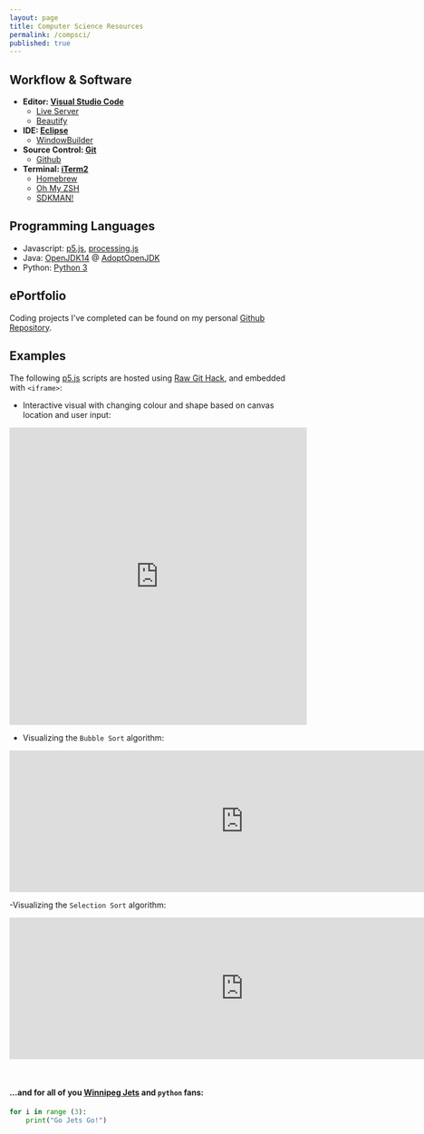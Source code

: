 ```yaml
---
layout: page
title: Computer Science Resources
permalink: /compsci/
published: true
---
```


## Workflow & Software
- **Editor: [Visual Studio Code](https://code.visualstudio.com/)**
    - [Live Server](https://marketplace.visualstudio.com/items?itemName=ritwickdey.LiveServer)
    - [Beautify](https://marketplace.visualstudio.com/items?itemName=HookyQR.beautify)
- **IDE: [Eclipse](https://www.eclipse.org/downloads/)**
    - [WindowBuilder](https://www.eclipse.org/windowbuilder/)
- **Source Control: [Git](https://git-scm.com/)**
    - [Github](https://github.com/)
- **Terminal: [iTerm2](https://www.iterm2.com/)**
    - [Homebrew](https://brew.sh/)
    - [Oh My ZSH](https://ohmyz.sh/)
    - [SDKMAN!](https://sdkman.io/)


## Programming Languages
- Javascript: [p5.js](https://p5js.org/), [processing.js](http://processingjs.org/)
- Java: [OpenJDK14](https://openjdk.java.net/) @ [AdoptOpenJDK](https://adoptopenjdk.net/)
- Python: [Python 3](https://www.python.org/downloads/)


## ePortfolio
Coding projects I've completed can be found on my personal [Github Repository](https://github.com/mvpoirier/).


## Examples
The following [p5.js](https://p5js.org/) scripts are hosted using [Raw Git Hack](https://raw.githack.com/), and embedded with `<iframe>`:

- Interactive visual with changing colour and shape based on canvas location and user input:
<!-- Added extra 25px to width and height to prevent iframe scrolling -->
<iframe 
width="525" height="525"
frameborder="0" 
src="https://raw.githack.com/mvpoirier/Javascript/master/squareCircle/index.html">
</iframe>

- Visualizing the `Bubble Sort` algorithm:
<iframe 
width="825" height="250"
frameborder="0" 
src="https://raw.githack.com/mvpoirier/Javascript/master/sortingVisualization/bubbleSort.html">
</iframe>

-Visualizing the `Selection Sort` algorithm:
<iframe 
width="825" height="250"
frameborder="0" 
src="https://raw.githack.com/mvpoirier/Javascript/master/sortingVisualization/selectionSort.html">
</iframe>

<!--Add spacing-->
&nbsp;
#### ...and for all of you [Winnipeg Jets](https://www.nhl.com/jets) and `python` fans:
```python
for i in range (3):
    print("Go Jets Go!")
```
